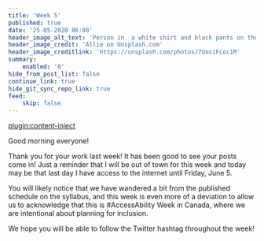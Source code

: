 ```yaml
---
title: 'Week 5'
published: true
date: '25-05-2020 06:00'
header_image_alt_text: 'Person in  a white shirt and black pants on the beach'
header_image_credit: 'Allie on Unsplash.com'
header_image_creditlink: 'https://unsplash.com/photos/7UosiFcoc1M'
summary:
    enabled: '0'
hide_from_post_list: false
continue_link: true
hide_git_sync_repo_link: true
feed:
    skip: false
---
```


[plugin:content-inject](_week-5)


Good morning everyone!

Thank you for your work last week! It has been good to see your posts come in! Just a reminder that I will be out of town for this week and today may be that last day I have access to the internet until Friday, June 5.

You will likely notice that we have wandered a bit from the published schedule on the syllabus, and this week is even more of a deviation to allow us to acknowledge that this is #AccessAbility Week in Canada, where we are intentional about planning for inclusion.

We hope you will be able to follow the Twitter hashtag throughout the week!
